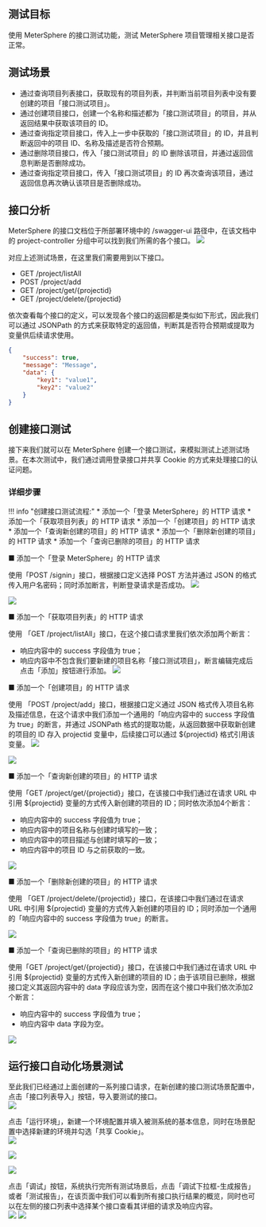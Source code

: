 ## 测试目标
使用 MeterSphere 的接口测试功能，测试 MeterSphere 项目管理相关接口是否正常。

## 测试场景
- 通过查询项目列表接口，获取现有的项目列表，并判断当前项目列表中没有要创建的项目「接口测试项目」。
- 通过创建项目接口，创建一个名称和描述都为「接口测试项目」的项目，并从返回结果中获取该项目的 ID。
- 通过查询指定项目接口，传入上一步中获取的「接口测试项目」的 ID，并且判断返回中的项目 ID、名称及描述是否符合预期。
- 通过删除项目接口，传入「接口测试项目」的 ID 删除该项目，并通过返回信息判断是否删除成功。
- 通过查询指定项目接口，传入「接口测试项目」的 ID 再次查询该项目，通过返回信息再次确认该项目是否删除成功。

## 接口分析
MeterSphere 的接口文档位于所部署环境中的 /swagger-ui 路径中，在该文档中的 project-controller 分组中可以找到我们所需的各个接口。
![](../img/tutorial/api_testing/api_list.png)


对应上述测试场景，在这里我们需要用到以下接口。

- GET /project/listAll
- POST /project/add
- GET /project/get/{projectid}
- GET /project/delete/{projectid}

依次查看每个接口的定义，可以发现各个接口的返回都是类似如下形式，因此我们可以通过 JSONPath 的方式来获取特定的返回值，判断其是否符合预期或提取为变量供后续请求使用。
```json
{
	"success": true,
	"message": "Message",
	"data": {
		"key1": "value1",
		"key2": "value2"
	}
}
```

## 创建接口测试
接下来我们就可以在 MeterSphere 创建一个接口测试，来模拟测试上述测试场景。在本次测试中，我们通过调用登录接口并共享 Cookie 的方式来处理接口的认证问题。

### 详细步骤
!!! info "创建接口测试流程:"
    * 添加一个「登录 MeterSphere」的 HTTP 请求
    * 添加一个「获取项目列表」的 HTTP 请求
    * 添加一个「创建项目」的 HTTP 请求
    * 添加一个「查询新创建的项目」的 HTTP 请求
    * 添加一个「删除新创建的项目」的 HTTP 请求
    * 添加一个「查询已删除的项目」的 HTTP 请求
    

■ 添加一个「登录 MeterSphere」的 HTTP 请求

使用「POST /signin」接口，根据接口定义选择 POST 方法并通过 JSON 的格式传入用户名密码；同时添加断言，判断登录请求是否成功。
![](../img/tutorial/api_testing/api_testing_2_1.png)

![](../img/tutorial/api_testing/api_testing_2_2.png)

■ 添加一个「获取项目列表」的 HTTP 请求

使用 「GET /project/listAll」接口，在这个接口请求里我们依次添加两个断言：

- 响应内容中的 success 字段值为 true；
- 响应内容中不包含我们要新建的项目名称「接口测试项目」，断言编辑完成后点击「添加」按钮进行添加。
![](../img/tutorial/api_testing/api_testing_3_1.png)

■ 添加一个「创建项目」的 HTTP 请求

使用 「POST /project/add」接口，根据接口定义通过 JSON 格式传入项目名称及描述信息，在这个请求中我们添加一个通用的「响应内容中的 success 字段值为 true」的断言，并通过 JSONPath 格式的提取功能，从返回数据中获取新创建的项目的 ID 存入 projectid 变量中，后续接口可以通过 ${projectid} 格式引用该变量。
![](../img/tutorial/api_testing/api_testing_4_1.png)

![](../img/tutorial/api_testing/api_testing_4_2.png)

■ 添加一个「查询新创建的项目」的 HTTP 请求

使用「GET /project/get/{projectid}」接口，在该接口中我们通过在请求 URL 中引用 ${projectid} 变量的方式传入新创建的项目的 ID；同时依次添加4个断言：

- 响应内容中的 success 字段值为 true；
- 响应内容中的项目名称与创建时填写的一致；
- 响应内容中的项目描述与创建时填写的一致；
- 响应内容中的项目 ID 与之前获取的一致。

![](../img/tutorial/api_testing/api_testing_5_1.png)

■ 添加一个「删除新创建的项目」的 HTTP 请求

使用 「GET /project/delete/{projectid}」接口，在该接口中我们通过在请求 URL 中引用 ${projectid} 变量的方式传入新创建的项目的 ID；同时添加一个通用的「响应内容中的 success 字段值为 true」的断言。

![](../img/tutorial/api_testing/api_testing_6_1.png)

■ 添加一个「查询已删除的项目」的 HTTP 请求

使用「GET /project/get/{projectid}」接口，在该接口中我们通过在请求 URL 中引用 ${projectid} 变量的方式传入新创建的项目的 ID；由于该项目已删除，根据接口定义其返回内容中的 data 字段应该为空，因而在这个接口中我们依次添加2个断言：

- 响应内容中的 success 字段值为 true；
- 响应内容中 data 字段为空。

![](../img/tutorial/api_testing/api_testing_7_1.png)

## 运行接口自动化场景测试
    
至此我们已经通过上面创建的一系列接口请求，在新创建的接口测试场景配置中，点击「接口列表导入」按钮，导入要测试的接口。<br>
![](../img/tutorial/api_testing/api_testing_8_1.png)

点击「运行环境」，新建一个环境配置并填入被测系统的基本信息，同时在场景配置中选择新建的环境并勾选「共享 Cookie」。<br>
![](../img/tutorial/api_testing/api_testing_9_1.png)

![](../img/tutorial/api_testing/api_testing_10_1.png)

![](../img/tutorial/api_testing/api_testing_11_1.png)

点击「调试」按钮，系统执行完所有测试场景后，点击「调试下拉框-生成报告」或者「测试报告」，在该页面中我们可以看到所有接口执行结果的概览，同时也可以在左侧的接口列表中选择某个接口查看其详细的请求及响应内容。<br>
![](../img/tutorial/api_testing/api_testing_12_1.png)
![](../img/tutorial/api_testing/api_testing_report.png)
